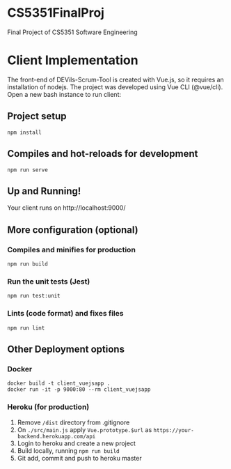 # CS5351FinalProj
Final Project of CS5351 Software Engineering

# Client Implementation
The front-end of DEVils-Scrum-Tool is created with Vue.js, so it requires an installation of nodejs.
The project was developed using Vue CLI (@vue/cli). Open a new bash instance to run client:

## Project setup
    npm install

## Compiles and hot-reloads for development
    npm run serve

## Up and Running!
Your client runs on http://localhost:9000/

## More configuration (optional)

### Compiles and minifies for production
    npm run build

### Run the unit tests (Jest)
    npm run test:unit

### Lints (code format) and fixes files
    npm run lint


## Other Deployment options

### Docker
    docker build -t client_vuejsapp .
    docker run -it -p 9000:80 --rm client_vuejsapp

### Heroku (for production)
1. Remove `/dist` directory from .gitignore
2. On `./src/main.js` apply `Vue.prototype.$url` as `https://your-backend.herokuapp.com/api`
3. Login to heroku and create a new project
4. Build locally, running `npm run build`
5. Git add, commit and push to heroku master



